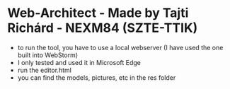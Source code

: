 # Web-Architect - Made by Tajti Richárd - NEXM84 (SZTE-TTIK)

- to run the tool, you have to use a local webserver (I have used the one built into WebStorm)
- I only tested and used it in Microsoft Edge
- run the editor.html
- you can find the models, pictures, etc in the res folder
